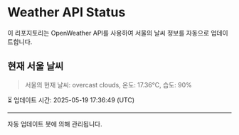 
# Weather API Status

이 리포지토리는 OpenWeather API를 사용하여 서울의 날씨 정보를 자동으로 업데이트합니다.

## 현재 서울 날씨
> 서울의 현재 날씨: overcast clouds, 온도: 17.36°C, 습도: 90%

⏳ 업데이트 시간: 2025-05-19 17:36:49 (UTC)

---
자동 업데이트 봇에 의해 관리됩니다.
